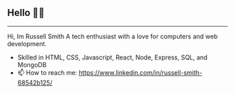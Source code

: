 ## Hello 👋🏾
-------------------------------------------------------------------------------------------------

Hi, Im Russell Smith A tech enthusiast with a love for computers and web development.

- Skilled in HTML, CSS, Javascript, React, Node, Express, SQL, and MongoDB
- 📫 How to reach me: https://www.linkedin.com/in/russell-smith-68542b125/ 

